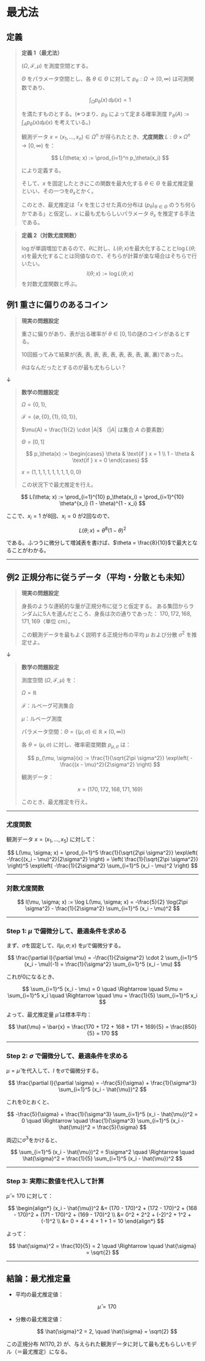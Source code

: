 # 最尤法

## 定義

> **定義 1（最尤法）**
>
> $(\Omega, \mathcal{F}, \mu)$ を測度空間とする。
>
> $\Theta$ をパラメータ空間とし、各 $\theta \in \Theta$ に対して $p_\theta : \Omega \to [0,\infty)$ は可測関数であり、
>
> $$
> \int_{\Omega} p_\theta(x) \, d\mu(x) = 1
> $$
>
> を満たすものとする。(※つまり、$p_\theta$ によって定まる確率測度 $\mathbb{P}_\theta(A) := \int_A p_\theta(x) d\mu(x)$ を考えている。)
>
> 観測データ $x = (x_1, \dots, x_n) \in \Omega^n$ が得られたとき、**尤度関数** $L : \Theta \times \Omega^n \to [0, \infty)$ を：
>
> $$
> L(\theta; x) := \prod_{i=1}^n p_\theta(x_i)
> $$
>
> により定義する。
>
> そして、$x$ を固定したときにこの関数を最大化する $\theta \in \Theta$ を最尤推定量といい、その一つを$\theta_x$とかく。
>
> このとき、最尤推定は「$x$ を生じさせた真の分布は $(p_\theta)_{\theta \in \Theta}$ のうち何らかである」と仮定し、$x$ に最も尤もらしいパラメータ $\theta_x$ を推定する手法である。

> **定義 2（対数尤度関数）**
> 
> $\log$が単調増加であるので、$\theta$に対し、$L(\theta; x)$を最大化することと$\log L(\theta; x)$を最大化することは同値なので、そちらが計算が楽な場合はそちらで行いたい。
> $$
> l(\theta; x) := \log L(\theta; x)
> $$
> を対数尤度関数と呼ぶ。


## 例1 重さに偏りのあるコイン
> **現実の問題設定**
>
> 重さに偏りがあり、表が出る確率が $\theta \in [0,1]$の謎のコインがあるとする。
> 
> $10$回振ってみて結果が(表, 表, 表, 表, 表, 表, 表, 表, 裏, 裏)であった。
> 
> $\theta$はなんだったとするのが最も尤もらしい？

↓

> **数学の問題設定**
>
> $\Omega = \{0,1\}$, 
> 
> $\mathcal{F} = \{\emptyset, \{0\}, \{1\}, \{0,1\}\}$, 
> 
> $\mu(A) = \frac{1}{2} \cdot |A|$ （$|A|$ は集合 $A$ の要素数）
>
> $\Theta = [0,1]$
>
> $$
>p_\theta(x) :=
>\begin{cases}
>\theta & \text{if } x = 1 \\
>1 - \theta & \text{if } x = 0
>\end{cases}
>$$
>
> $x = (1,1,1,1,1,1,1,1,0,0)$
>
> この状況下で最尤推定を行え。


$$
L(\theta; x) := \prod_{i=1}^{10} p_\theta(x_i)
= \prod_{i=1}^{10} \theta^{x_i} (1 - \theta)^{1 - x_i}
$$

ここで、$x_i = 1$ が8回、$x_i = 0$ が2回なので、

$$
L(\theta; x) = \theta^8 (1 - \theta)^2
$$

である。ふつうに微分して増減表を書けば、$\theta = \frac{8}{10}$で最大となることがわかる。


---

## 例2 正規分布に従うデータ（平均・分散とも未知）

> **現実の問題設定**
>
> 身長のような連続的な量が正規分布に従うと仮定する。
> ある集団からランダムに5人を選んだところ、身長は次の通りであった：
> $170, 172, 168, 171, 169$（単位 cm）。
>
> この観測データを最もよく説明する正規分布の平均 $\mu$ および分散 $\sigma^2$ を推定せよ。

↓

> **数学の問題設定**
>
> 測度空間 $(\Omega, \mathcal{F}, \mu)$ を：
>
> $\Omega = \mathbb{R}$ 
> 
> $\mathcal{F}$：ルベーグ可測集合
> 
> $\mu$：ルベーグ測度
>
> パラメータ空間：$\Theta = \{ (\mu, \sigma) \in \mathbb{R} \times (0, \infty) \}$
>
> 各 $\theta = (\mu, \sigma)$ に対し、確率密度関数 $p_{\mu, \sigma}$ は：
>
> $$
> p_{\mu, \sigma}(x) := \frac{1}{\sqrt{2\pi \sigma^2}} \exp\left( -\frac{(x - \mu)^2}{2\sigma^2} \right)
> $$
>
> 観測データ：
>
> $$
> x = (170, 172, 168, 171, 169)
> $$
>
> このとき、最尤推定を行え。

---

### 尤度関数

観測データ $x = (x_1, \dots, x_5)$ に対して：

$$
L(\mu, \sigma; x) = \prod_{i=1}^5 \frac{1}{\sqrt{2\pi \sigma^2}} \exp\left( -\frac{(x_i - \mu)^2}{2\sigma^2} \right)
= \left( \frac{1}{\sqrt{2\pi \sigma^2}} \right)^5 \exp\left( -\frac{1}{2\sigma^2} \sum_{i=1}^5 (x_i - \mu)^2 \right)
$$

---

### 対数尤度関数

$$
l(\mu, \sigma; x) := \log L(\mu, \sigma; x) = -\frac{5}{2} \log(2\pi \sigma^2) - \frac{1}{2\sigma^2} \sum_{i=1}^5 (x_i - \mu)^2
$$


---

### Step 1: $\mu$ で偏微分して、最適条件を求める

まず、$\sigma$を固定して、$l(\mu, \sigma; x)$ を$\mu$で偏微分する。

$$
\frac{\partial l}{\partial \mu}
= -\frac{1}{2\sigma^2} \cdot 2 \sum_{i=1}^5 (x_i - \mu)(-1)
= \frac{1}{\sigma^2} \sum_{i=1}^5 (x_i - \mu)
$$

これが0になるとき、

$$
\sum_{i=1}^5 (x_i - \mu) = 0
\quad \Rightarrow \quad
5\mu = \sum_{i=1}^5 x_i \quad \Rightarrow \quad \mu = \frac{1}{5} \sum_{i=1}^5 x_i
$$

よって、最尤推定量 $\hat{\mu}$ は標本平均：

$$
\hat{\mu} = \bar{x} = \frac{170 + 172 + 168 + 171 + 169}{5} = \frac{850}{5} = 170
$$

---

### Step 2: $\sigma$ で偏微分して、最適条件を求める

$\mu = \hat{\mu}$ を代入して、$l$ を$\sigma$で偏微分する。

$$
\frac{\partial l}{\partial \sigma}
= -\frac{5}{\sigma} + \frac{1}{\sigma^3} \sum_{i=1}^5 (x_i - \hat{\mu})^2
$$

これを0とおくと、

$$
-\frac{5}{\sigma} + \frac{1}{\sigma^3} \sum_{i=1}^5 (x_i - \hat{\mu})^2 = 0
\quad \Rightarrow \quad
\frac{1}{\sigma^3} \sum_{i=1}^5 (x_i - \hat{\mu})^2 = \frac{5}{\sigma}
$$

両辺に$\sigma^3$をかけると、

$$
\sum_{i=1}^5 (x_i - \hat{\mu})^2 = 5\sigma^2
\quad \Rightarrow \quad
\hat{\sigma}^2 = \frac{1}{5} \sum_{i=1}^5 (x_i - \hat{\mu})^2
$$

---

### Step 3: 実際に数値を代入して計算

$\hat{\mu} = 170$ に対して：

$$
\begin{align*}
(x_i - \hat{\mu})^2 &= (170 - 170)^2 + (172 - 170)^2 + (168 - 170)^2 + (171 - 170)^2 + (169 - 170)^2 \\
&= 0^2 + 2^2 + (-2)^2 + 1^2 + (-1)^2 \\
&= 0 + 4 + 4 + 1 + 1 = 10
\end{align*}
$$

よって：

$$
\hat{\sigma}^2 = \frac{10}{5} = 2 \quad \Rightarrow \quad \hat{\sigma} = \sqrt{2}
$$

---

## **結論：最尤推定量**

* 平均の最尤推定値：

  $$
  \hat{\mu} = 170
  $$

* 分散の最尤推定値：

  $$
  \hat{\sigma}^2 = 2, \quad \hat{\sigma} = \sqrt{2}
  $$

この正規分布 $N(170, 2)$ が、与えられた観測データに対して最も尤もらしいモデル（＝最尤推定）になる。


